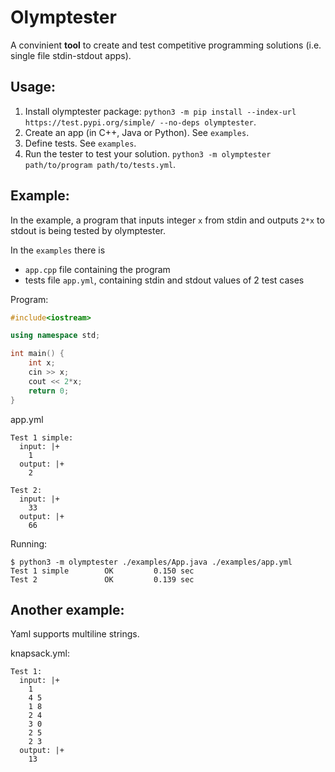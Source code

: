 # Olymptester
A convinient **tool** to create and test competitive programming solutions (i.e. single file stdin-stdout apps).

## Usage: 

1. Install olymptester package: `python3 -m pip install --index-url https://test.pypi.org/simple/ --no-deps olymptester`.
2. Create an app (in C++, Java or Python). See `examples`.
3. Define tests. See `examples`.
4. Run the tester to test your solution. `python3 -m olymptester path/to/program path/to/tests.yml`.

## Example:

In the example, a program that inputs integer `x` from stdin and outputs `2*x` to stdout is being tested by olymptester.

In the `examples` there is 
 * `app.cpp` file containing the program 
 * tests file `app.yml`, containing stdin and stdout values of 2 test cases

Program: 
```c++
#include<iostream>

using namespace std;

int main() {
    int x;
    cin >> x;
    cout << 2*x;
    return 0;
}
```

app.yml
```
Test 1 simple:
  input: |+
    1
  output: |+
    2

Test 2:
  input: |+
    33
  output: |+
    66 
```

Running:
```
$ python3 -m olymptester ./examples/App.java ./examples/app.yml
Test 1 simple        OK         0.150 sec
Test 2               OK         0.139 sec
```

## Another example:

Yaml supports multiline strings.

knapsack.yml:
```
Test 1:
  input: |+
    1
    4 5
    1 8
    2 4
    3 0
    2 5
    2 3
  output: |+
    13
```